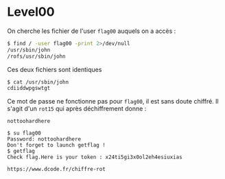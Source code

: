 # Level00

On cherche les fichier de l'user <code>flag00</code> auquels on a accès :

```bash
$ find / -user flag00 -print 2>/dev/null
/usr/sbin/john
/rofs/usr/sbin/john
```

Ces deux fichiers sont identiques

```bash
$ cat /usr/sbin/john
cdiiddwpgswtgt
```

Ce mot de passe ne fonctionne pas pour <code>flag00</code>, il est sans doute chiffré. Il s'agit d'un <code>rot15</code> qui après déchiffrement donne :

<code>nottoohardhere</code>

```shell
$ su flag00
Password: nottoohardhere
Don't forget to launch getflag !
$ getflag
Check flag.Here is your token : x24ti5gi3x0ol2eh4esiuxias
```

`https://www.dcode.fr/chiffre-rot`
